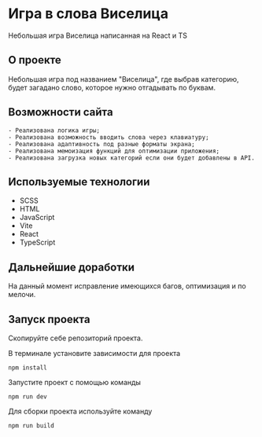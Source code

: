 # Игра в слова Виселица

Небольшая игра Виселица написанная на React и TS

## О проекте

Небольшая игра под названием "Виселица", где выбрав категорию, будет загадано слово, которое нужно отгадывать по буквам.

## Возможности сайта

```
- Реализована логика игры;
- Реализована возможность вводить слова через клавиатуру;
- Реализована адаптивность под разные форматы экрана;
- Реализована мемоизация функций для оптимизации приложения;
- Реализована загрузка новых категорий если они будет добавлены в API.
```

## Используемые технологии

- SCSS
- HTML
- JavaScript
- Vite
- React
- TypeScript

## Дальнейшие доработки

На данный момент исправление имеющихся багов, оптимизация и по мелочи.

## Запуск проекта

Скопируйте себе репозиторий проекта.

В терминале установите зависимости для проекта

```
npm install
```

Запустите проект с помощью команды

```
npm run dev
```

Для сборки проекта используйте команду

```
npm run build
```
